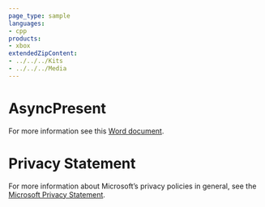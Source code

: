 ```yaml
---
page_type: sample
languages:
- cpp
products:
- xbox
extendedZipContent:
- ../../../Kits
- ../../../Media
---
```

# AsyncPresent
For more information see this [Word document](Readme.docx).
# Privacy Statement
For more information about Microsoft’s privacy policies in general, see the [Microsoft Privacy Statement](https://privacy.microsoft.com/en-us/privacystatement/).
